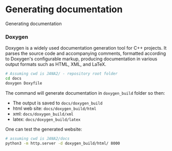 # Generating documentation

Generating documentation

### Doxygen

Doxygen is a widely used documentation generation tool for C++ projects. 
It parses the source code and accompanying comments, formatted according to Doxygen's configurable markup, 
producing documentation in various output formats such as HTML, XML, and LaTeX.

```bash
# Assuming cwd is JANA2/ - repository root folder
cd docs
doxygen Doxyfile
```

The command will generate documentation in `doxygen_build` folder so then:

- The output is saved to `docs/doxygen_build`
- html web site: `docs/doxygen_build/html`
- xml: `docs/doxygen_build/xml`
- latex: `docs/doxygen_build/latex`

One can test the generated website: 

```bash
# assuming cwd is JANA2/docs 
python3 -m http.server -d doxygen_build/html/ 8000
```
